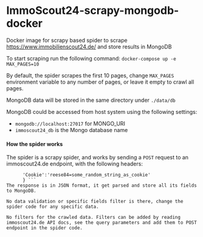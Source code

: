 # ImmoScout24-scrapy-mongodb-docker
Docker image for scrapy based spider to scrape https://www.immobilienscout24.de/ and store results in MongoDB

To start scraping run the following command: 
  ```docker-compose up -e MAX_PAGES=10```

By default, the spider scrapes the first 10 pages, change ```MAX_PAGES``` environment variable to any number of pages, or leave it empty to crawl all pages.

MongoDB data will be stored in the same directory under ```./data/db```

MongoDB could be accessed from host system using the following settings:
  - ```mongodb://localhost:27017``` for MONGO_URI
  - ```immoscout24_db``` is the Mongo database name

#### How the spider works
The spider is a scrapy spider, and works by sending a ```POST``` request to an immoscout24.de endpoint, with the following headers:
  ```headers = {
        'Cookie':'reese84=some_random_string_as_cookie'
        } ```
The response is in JSON format, it get parsed and store all its fields to MongoDB.

No data validation or specific fields filter is there, change the spider code for any specific data.

No filters for the crawled data. Filters can be added by reading immoscout24.de API docs, see the query parameters and add them to POST endpoint in the spider code.

